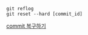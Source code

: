 ```shell
git reflog
git reset --hard [commit_id]
```

[commit 복구하기](https://papababo.tistory.com/entry/git-%EC%8B%A4%EC%88%98%EB%A1%9C-%EC%82%AD%EC%A0%9C%EB%90%9C-commit-%EB%B3%B5%EA%B5%AC%ED%95%98%EA%B8%B0)